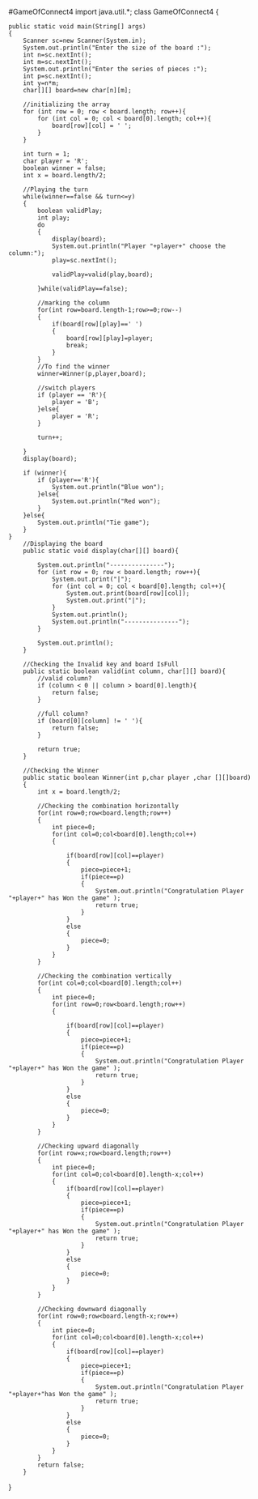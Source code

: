 #GameOfConnect4
import java.util.*;
class GameOfConnect4
{

    public static void main(String[] args)
    {
        Scanner sc=new Scanner(System.in);
        System.out.println("Enter the size of the board :");
        int n=sc.nextInt();
        int m=sc.nextInt();
        System.out.println("Enter the series of pieces :");
        int p=sc.nextInt();
        int y=n*m;
        char[][] board=new char[n][m];
        
        //initializing the array
		for (int row = 0; row < board.length; row++){
			for (int col = 0; col < board[0].length; col++){
				board[row][col] = ' ';
			}
		}

        int turn = 1;
        char player = 'R';
        boolean winner = false;
        int x = board.length/2;
        
        //Playing the turn
        while(winner==false && turn<=y)
        {
            boolean validPlay;
            int play;
            do
            {
                display(board);
                System.out.println("Player "+player+" choose the column:");
                play=sc.nextInt();

                validPlay=valid(play,board);

            }while(validPlay==false);

            //marking the column
            for(int row=board.length-1;row>=0;row--)
            {
                if(board[row][play]==' ')
                {
                    board[row][play]=player;
                    break;
                }
            }
            //To find the winner 
            winner=Winner(p,player,board);

            //switch players
			if (player == 'R'){
				player = 'B';
			}else{
				player = 'R';
			}
			
			turn++;	

        }
        display(board);

        if (winner){
			if (player=='R'){
				System.out.println("Blue won");
			}else{
				System.out.println("Red won");
			}
		}else{
			System.out.println("Tie game");
		}
    }
        //Displaying the board
        public static void display(char[][] board){
             
            System.out.println("---------------");
            for (int row = 0; row < board.length; row++){
                System.out.print("|");
                for (int col = 0; col < board[0].length; col++){
                    System.out.print(board[row][col]);
                    System.out.print("|");
                }
                System.out.println();
                System.out.println("---------------");
            }
            
            System.out.println();
        }
        
        //Checking the Invalid key and board IsFull 
        public static boolean valid(int column, char[][] board){
            //valid column?
            if (column < 0 || column > board[0].length){
                return false;
            }
            
            //full column?
            if (board[0][column] != ' '){
                return false;
            }
            
            return true;
        }

        //Checking the Winner
        public static boolean Winner(int p,char player ,char [][]board)
        {   
            int x = board.length/2;
            
            //Checking the combination horizontally
            for(int row=0;row<board.length;row++)
            {
                int piece=0;
                for(int col=0;col<board[0].length;col++)
                {
                    
                    if(board[row][col]==player)
                    {
                        piece=piece+1;
                        if(piece==p)
                        {
                            System.out.println("Congratulation Player "+player+" has Won the game" );
                            return true;
                        }
                    }
                    else
                    {
                        piece=0;
                    }
                }
            }

            //Checking the combination vertically 
            for(int col=0;col<board[0].length;col++)
            {
                int piece=0;
                for(int row=0;row<board.length;row++)
                {
                    
                    if(board[row][col]==player)
                    {
                        piece=piece+1;
                        if(piece==p)
                        {
                            System.out.println("Congratulation Player "+player+" has Won the game" );
                            return true;
                        }
                    }
                    else
                    {
                        piece=0;
                    }
                }
            }

            //Checking upward diagonally
            for(int row=x;row<board.length;row++)
            {
                int piece=0;
                for(int col=0;col<board[0].length-x;col++)
                {
                    if(board[row][col]==player)
                    {
                        piece=piece+1;
                        if(piece==p)
                        {
                            System.out.println("Congratulation Player "+player+" has Won the game" );
                            return true;
                        }
                    }
                    else
                    {
                        piece=0;
                    }
                }
            }

            //Checking downward diagonally
            for(int row=0;row<board.length-x;row++)
            {
                int piece=0;
                for(int col=0;col<board[0].length-x;col++)
                {
                    if(board[row][col]==player)
                    {
                        piece=piece+1;
                        if(piece==p)
                        {
                            System.out.println("Congratulation Player "+player+"has Won the game" );
                            return true;
                        }
                    }
                    else
                    {
                        piece=0;
                    }
                }
            }
            return false;
        }
}
